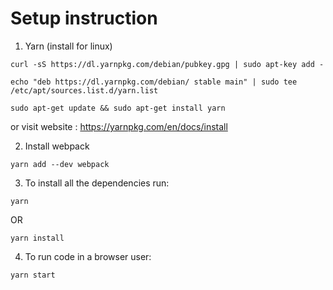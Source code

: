 # Setup instruction


1. Yarn (install for linux)

```shell
curl -sS https://dl.yarnpkg.com/debian/pubkey.gpg | sudo apt-key add -

echo "deb https://dl.yarnpkg.com/debian/ stable main" | sudo tee /etc/apt/sources.list.d/yarn.list

sudo apt-get update && sudo apt-get install yarn
```

or visit website : https://yarnpkg.com/en/docs/install


2. Install webpack

```shell
yarn add --dev webpack
```

3. To install all the dependencies run:

```shell
yarn
```

OR

```shell
yarn install
```

4. To run code in a browser user:

```shell
yarn start
```
